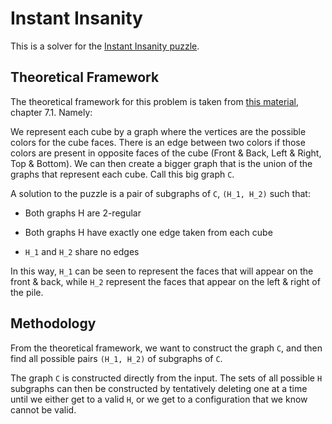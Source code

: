 # Instant Insanity

This is a solver for the [Instant Insanity puzzle](https://en.wikipedia.org/wiki/Instant_Insanity).

## Theoretical Framework

The theoretical framework for this problem is taken from [this material](http://repositorio.unicamp.br/bitstream/REPOSIP/306826/1/Vulcani_RenatadeLacerdaMartins_M.pdf), chapter 7.1. Namely:

We represent each cube by a graph where the vertices are the possible colors for the cube faces. There is an edge between two colors if those colors are present in opposite faces of the cube (Front & Back, Left & Right, Top & Bottom). We can then create a bigger graph that is the union of the graphs that represent each cube. Call this big graph `C`.

A solution to the puzzle is a pair of subgraphs of `C`, `(H_1, H_2)` such that:

* Both graphs H are 2-regular

* Both graphs H have exactly one edge taken from each cube

* `H_1` and `H_2` share no edges

In this way, `H_1` can be seen to represent the faces that will appear on the front & back, while `H_2` represent the faces that appear on the left & right of the pile.

## Methodology

From the theoretical framework, we want to construct the graph `C`, and then find all possible pairs `(H_1, H_2)` of subgraphs of `C`.

The graph `C` is constructed directly from the input. The sets of all possible `H` subgraphs can then be constructed by tentatively deleting one at a time until we either get to a valid `H`, or we get to a configuration that we know cannot be valid.